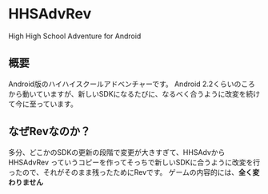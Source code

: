 # HHSAdvRev
High High School Adventure for Android

## 概要
Android版のハイハイスクールアドベンチャーです。
Android 2.2くらいのころから動いていますが、新しいSDKになるたびに、なるべく合うように改変を続けて今に至っています。

## なぜRevなのか？
多分、どこかのSDKの更新の段階で変更が大きすぎて、HHSAdvから HHSAdvRev っていうコピーを作ってそっちで新しいSDKに合うように改変を行ったので、それがそのまま残ったためにRevです。
ゲームの内容的には、**全く変わりません**
